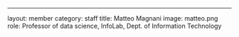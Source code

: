 ---
layout: member
category: staff
title: Matteo Magnani
image: matteo.png
role: Professor of data science, InfoLab, Dept. of Information Technology

